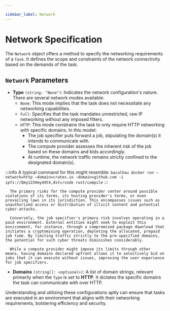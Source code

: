 ```yaml
---

sidebar_label: Network
---
```


# Network Specification

The `Network` object offers a method to specify the networking requirements of a `Task`. It defines the scope and constraints of the network connectivity based on the demands of the task.

## `Network` Parameters

- **Type** `(string: "None")`: Indicates the network configuration's nature. There are several network modes available:
    - `None`: This mode implies that the task does not necessitate any networking capabilities.
    - `Full`: Specifies that the task mandates unrestricted, raw IP networking without any imposed filters.
    - `HTTP`: This mode constrains the task to only require HTTP networking with specific domains. In this model:
        - The job specifier puts forward a job, stipulating the domain(s) it intends to communicate with.
        - The compute provider assesses the inherent risk of the job based on these domains and bids accordingly.
        - At runtime, the network traffic remains strictly confined to the designated domain(s).

:::info
A typical command for this might resemble:
    ```
bacalhau docker run —network=http —domain=crates.io —domain=github.com -i ipfs://Qmy1234myd4t4,dst=/code rust/compile
    ```
:::

      The primary risks for the compute provider center around possible violations of its terms, its hosting provider's terms, or even prevailing laws in its jurisdiction. This encompasses issues such as unauthorized access or distribution of illicit content and potential cyber-attacks.

      Conversely, the job specifier's primary risk involves operating in a paid environment. External entities might seek to exploit this environment, for instance, through a compromised package download that initiates a cryptomining operation, depleting the allocated, prepaid job time. By limiting traffic strictly to the pre-specified domains, the potential for such cyber threats diminishes considerably.

      While a compute provider might impose its limits through other means, having domains declared upfront allows it to selectively bid on jobs that it can execute without issues, improving the user experience for job specifiers.

- **Domains** `(string[]: <optional>)`: A list of domain strings, relevant primarily when the `Type` is set to **HTTP**. It dictates the specific domains the task can communicate with over HTTP.

Understanding and utilizing these configurations aptly can ensure that tasks are executed in an environment that aligns with their networking requirements, bolstering efficiency and security.